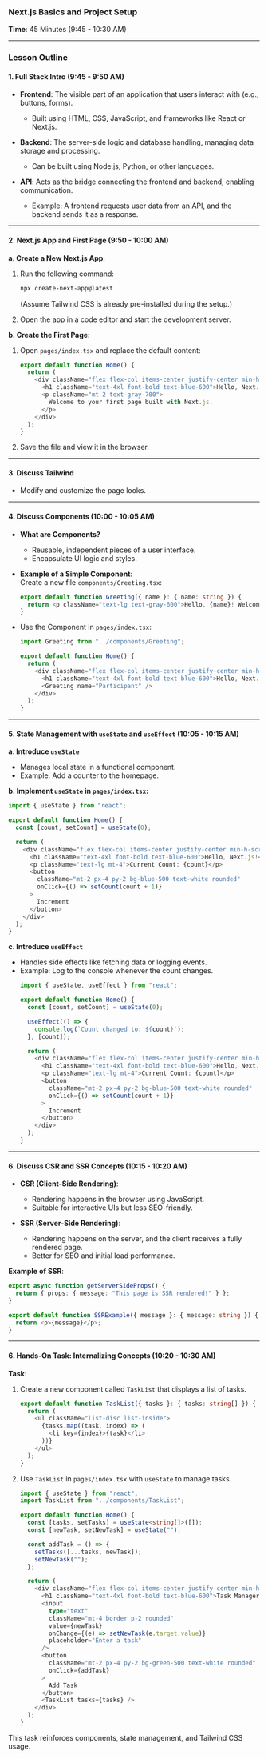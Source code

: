 ### **Next.js Basics and Project Setup**  
**Time**: 45 Minutes (9:45 - 10:30 AM)  

---

### **Lesson Outline**  

#### **1. Full Stack Intro (9:45 - 9:50 AM)**  
- **Frontend**: The visible part of an application that users interact with (e.g., buttons, forms).  
  - Built using HTML, CSS, JavaScript, and frameworks like React or Next.js.  

- **Backend**: The server-side logic and database handling, managing data storage and processing.  
  - Can be built using Node.js, Python, or other languages.  

- **API**: Acts as the bridge connecting the frontend and backend, enabling communication.  
  - Example: A frontend requests user data from an API, and the backend sends it as a response.  

---

#### **2. Next.js App and First Page (9:50 - 10:00 AM)**  

**a. Create a New Next.js App**:  
1. Run the following command:  
   ```bash
   npx create-next-app@latest
   ```  
   (Assume Tailwind CSS is already pre-installed during the setup.)

2. Open the app in a code editor and start the development server.  

**b. Create the First Page**:  
1. Open `pages/index.tsx` and replace the default content:  
   ```typescript
   export default function Home() {
     return (
       <div className="flex flex-col items-center justify-center min-h-screen bg-gray-100">
         <h1 className="text-4xl font-bold text-blue-600">Hello, Next.js!</h1>
         <p className="mt-2 text-gray-700">
           Welcome to your first page built with Next.js.
         </p>
       </div>
     );
   }
   ```  
2. Save the file and view it in the browser.  

---

#### **3. Discuss Tailwind**  
- Modify and customize the page looks.

---

#### **4. Discuss Components (10:00 - 10:05 AM)**  
- **What are Components?**  
  - Reusable, independent pieces of a user interface.  
  - Encapsulate UI logic and styles.  

- **Example of a Simple Component**:  
  Create a new file `components/Greeting.tsx`:  
  ```typescript
  export default function Greeting({ name }: { name: string }) {
    return <p className="text-lg text-gray-600">Hello, {name}! Welcome to Next.js.</p>;
  }
  ```  

- Use the Component in `pages/index.tsx`:  
  ```typescript
  import Greeting from "../components/Greeting";

  export default function Home() {
    return (
      <div className="flex flex-col items-center justify-center min-h-screen bg-gray-100">
        <h1 className="text-4xl font-bold text-blue-600">Hello, Next.js!</h1>
        <Greeting name="Participant" />
      </div>
    );
  }
  ```

---

#### **5. State Management with `useState` and `useEffect` (10:05 - 10:15 AM)**  

**a. Introduce `useState`**  
- Manages local state in a functional component.  
- Example: Add a counter to the homepage.  

**b. Implement `useState` in `pages/index.tsx`:**  
  ```typescript
  import { useState } from "react";

  export default function Home() {
    const [count, setCount] = useState(0);

    return (
      <div className="flex flex-col items-center justify-center min-h-screen bg-gray-100">
        <h1 className="text-4xl font-bold text-blue-600">Hello, Next.js!</h1>
        <p className="text-lg mt-4">Current Count: {count}</p>
        <button
          className="mt-2 px-4 py-2 bg-blue-500 text-white rounded"
          onClick={() => setCount(count + 1)}
        >
          Increment
        </button>
      </div>
    );
  }
  ```

**c. Introduce `useEffect`**  
- Handles side effects like fetching data or logging events.  
- Example: Log to the console whenever the count changes.  
  ```typescript
  import { useState, useEffect } from "react";

  export default function Home() {
    const [count, setCount] = useState(0);

    useEffect(() => {
      console.log(`Count changed to: ${count}`);
    }, [count]);

    return (
      <div className="flex flex-col items-center justify-center min-h-screen bg-gray-100">
        <h1 className="text-4xl font-bold text-blue-600">Hello, Next.js!</h1>
        <p className="text-lg mt-4">Current Count: {count}</p>
        <button
          className="mt-2 px-4 py-2 bg-blue-500 text-white rounded"
          onClick={() => setCount(count + 1)}
        >
          Increment
        </button>
      </div>
    );
  }
  ```

---

#### **6. Discuss CSR and SSR Concepts (10:15 - 10:20 AM)**  
- **CSR (Client-Side Rendering)**:  
  - Rendering happens in the browser using JavaScript.  
  - Suitable for interactive UIs but less SEO-friendly.  

- **SSR (Server-Side Rendering)**:  
  - Rendering happens on the server, and the client receives a fully rendered page.  
  - Better for SEO and initial load performance.  

**Example of SSR**:  
```typescript
export async function getServerSideProps() {
  return { props: { message: "This page is SSR rendered!" } };
}

export default function SSRExample({ message }: { message: string }) {
  return <p>{message}</p>;
}
```

---

#### **6. Hands-On Task: Internalizing Concepts (10:20 - 10:30 AM)**  

**Task**:  
1. Create a new component called `TaskList` that displays a list of tasks.  
   ```typescript
   export default function TaskList({ tasks }: { tasks: string[] }) {
     return (
       <ul className="list-disc list-inside">
         {tasks.map((task, index) => (
           <li key={index}>{task}</li>
         ))}
       </ul>
     );
   }
   ```  

2. Use `TaskList` in `pages/index.tsx` with `useState` to manage tasks.  
   ```typescript
   import { useState } from "react";
   import TaskList from "../components/TaskList";

   export default function Home() {
     const [tasks, setTasks] = useState<string[]>([]);
     const [newTask, setNewTask] = useState("");

     const addTask = () => {
       setTasks([...tasks, newTask]);
       setNewTask("");
     };

     return (
       <div className="flex flex-col items-center justify-center min-h-screen bg-gray-100">
         <h1 className="text-4xl font-bold text-blue-600">Task Manager</h1>
         <input
           type="text"
           className="mt-4 border p-2 rounded"
           value={newTask}
           onChange={(e) => setNewTask(e.target.value)}
           placeholder="Enter a task"
         />
         <button
           className="mt-2 px-4 py-2 bg-green-500 text-white rounded"
           onClick={addTask}
         >
           Add Task
         </button>
         <TaskList tasks={tasks} />
       </div>
     );
   }
   ```  

This task reinforces components, state management, and Tailwind CSS usage.

